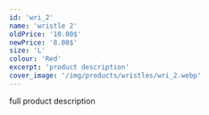 ```yaml
---
id: 'wri_2'
name: 'wristle 2'
oldPrice: '10.00$'
newPrice: '8.00$'
size: 'L'
colour: 'Red'
excerpt: 'product description'
cover_image: '/img/products/wristles/wri_2.webp'
---
```

full product description
